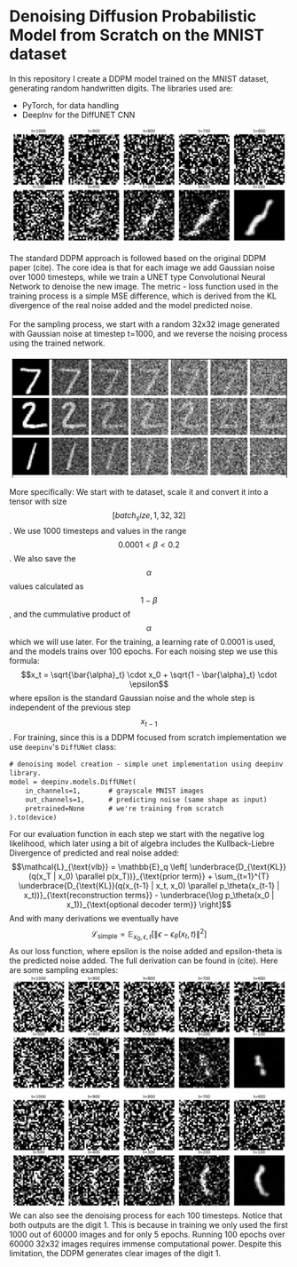 # Denoising Diffusion Probabilistic Model from Scratch on the MNIST dataset

In this repository I create a DDPM model trained on the MNIST dataset, generating random handwritten digits. 
The libraries used are:

- PyTorch, for data handling
- DeepInv for the DiffUNET CNN


![image](resources/Fig_1.png)

The standard DDPM approach is followed based on the original DDPM paper (cite). The core idea is that for each image we add Gaussian noise over 1000 timesteps, while we train a UNET type Convolutional Neural Network to denoise the new image. The metric - loss function used in the training process is a simple MSE difference, which is derived from the KL divergence of the real noise added and the model predicted noise. 
<br>  
For the sampling process, we start with a random 32x32 image generated with Gaussian noise at timestep t=1000, and we reverse the noising process using the trained network.

![image](resources\Fig_0.png)

More specifically:
 We start with te dataset, scale it and convert it into a tensor with size $$[batch_size, 1, 32, 32]$$. We use 1000 timesteps and values in the range $$0.0001 < β < 0.2$$. We also save the $$α$$ values calculated as $$1 - β$$, and the cummulative product of $$α$$ which we will use later. For the training, a learning rate of 0.0001 is used, and the models trains over 100 epochs. For each noising step we use this formula:
 $$x_t = \sqrt{\bar{\alpha}_t} \cdot x_0 + \sqrt{1 - \bar{\alpha}_t} \cdot \epsilon$$
where epsilon is the standard Gaussian noise and the whole step is independent of the previous step $$x_{t-1}$$.
For training, since this is a DDPM focused from scratch implementation we use ```deepinv```'s ```DiffUNet``` class:
```
# denoising model creation - simple unet implementation using deepinv library.
model = deepinv.models.DiffUNet(
    in_channels=1,       # grayscale MNIST images
    out_channels=1,      # predicting noise (same shape as input)
    pretrained=None      # we're training from scratch
).to(device)
```
For our evaluation function in each step we start with the negative log likelihood, which later using a bit of algebra includes the Kullback-Liebre Divergence of predicted and real noise added:
$$\mathcal{L}_{\text{vlb}} = \mathbb{E}_q \left[ \underbrace{D_{\text{KL}}(q(x_T | x_0) \parallel p(x_T))}_{\text{prior term}} + \sum_{t=1}^{T} \underbrace{D_{\text{KL}}(q(x_{t-1} | x_t, x_0) \parallel p_\theta(x_{t-1} | x_t))}_{\text{reconstruction terms}} - \underbrace{\log p_\theta(x_0 | x_1)}_{\text{optional decoder term}} \right]$$
And with many derivations we eventually have
$$\mathcal{L}_{\text{simple}} = \mathbb{E}_{x_0, \epsilon, t} \left[ \left\| \epsilon - \epsilon_\theta(x_t, t) \right\|^2 \right]$$
As our loss function, where epsilon is the noise added and epsilon-theta is the predicted noise added. The full derivation can be found in (cite).
Here are some sampling examples:
![image](resources\Fig_2.png)
![image](resources\Fig_3.png)
We can also see the denoising process for each 100 timesteps. Notice
that both outputs are the digit 1. This is because in training we only used
the first 1000 out of 60000 images and for only 5 epochs. Running 100 epochs
over 60000 32x32 images requires immense computational power. 
Despite this limitation, the DDPM generates clear images of the digit 1.
